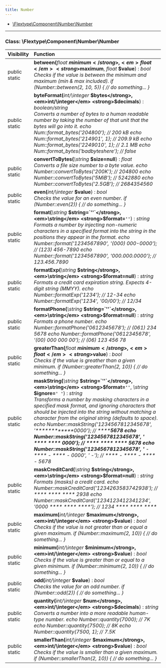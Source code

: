 ```yaml
---
title: Number
---
```


- [\Flextype\Component\Number\Number](#class-flextypecomponentnumbernumber)

<hr /><a id="class-flextypecomponentnumbernumber"></a>

### Class: \Flextype\Component\Number\Number

| Visibility    | Function                                                                                                                                                                                                                                                                        |
|:------------- |:------------------------------------------------------------------------------------------------------------------------------------------------------------------------------------------------------------------------------------------------------------------------------- |
| public static | <strong>between(</strong><em>float</em> <strong>$minimum</strong>, <em>float</em> <strong>$maximum</strong>, <em>float</em> <strong>$value</strong>)</strong> : <em>bool</em><br /><em>Checks if the value is between the minimum and maximum (min & max included). if (Number::between(2, 10, 5)) { // do something... }</em>          |
| public static | <strong>byteFormat(</strong><em>int/\integer</em> <strong>$bytes</strong>, <em>int/\integer</em> <strong>$decimals</strong>)</strong> : <em>boolean/string</em><br /><em>Converts a number of bytes to a human readable number by taking the number of that unit that the bytes will go into it. echo Num::format_bytes('204800');     // 200 kB echo Num::format_bytes('214901', 1);  // 209.9 kB echo Num::format_bytes('2249010', 1); // 2.1 MB echo Num::format_bytes('badbyteshere'); // false</em>                                                      |
| public static | <strong>convertToBytes(</strong><em>\string</em> <strong>$size=null</strong>)</strong> : <em>float</em><br /><em>Converts a file size number to a byte value. echo Number::convertToBytes('200K');  // 204800 echo Number::convertToBytes('5MiB');  // 5242880 echo Number::convertToBytes('2.5GB'); // 2684354560</em>                                                                                                           |
| public static | <strong>even(</strong><em>int/\integer</em> <strong>$value</strong>)</strong> : <em>bool</em><br /><em>Checks the value for an even number. if (Number::even(2)) { // do something... }</em>                                                                                                           |
| public static | <strong>format(</strong><em>\string</em> <strong>$string=`''`</strong>, <em>\string</em> <strong>$format=`''`</strong>)</strong> : <em>string</em><br /><em>Formats a number by injecting non-numeric characters in a specified format into the string in the positions they appear in the format. echo Number::format('1234567890', '(000) 000-0000'); // (123) 456-7890 echo Number::format('1234567890', '000.000.0000'); // 123.456.7890</em>                                                      |
| public static | <strong>formatExp(</strong><em>\string</em> <strong>$string</strong>, <em>\string</em> <strong>$format=null</strong>)</strong> : <em>string</em><br /><em>Formats a credit card expiration string. Expects 4-digit string (MMYY). echo Number::formatExp('1234'); // 12-34 echo Number::formatExp('1234', '00/00'); // 12/34</em>                                                      |
| public static | <strong>formatPhone(</strong><em>\string</em> <strong>$string=`''`</strong>, <em>\string</em> <strong>$format=null</strong>)</strong> : <em>string</em><br /><em>Formats a phone number. echo Number::formatPhone('0612345678'); // (061) 234 5678 echo Number::formatPhone('0612345678', '(00) 000 000 00'); // (06) 123 456 78</em>                                                      |
| public static | <strong>greaterThan(</strong><em>float</em> <strong>$minimum</strong>, <em>float</em> <strong>$value</strong>)</strong> : <em>bool</em><br /><em>Checks if the value is greather than a given minimum. if (Number::greaterThan(2, 10)) { // do something... }</em>                                                      |
| public static | <strong>maskString(</strong><em>\string</em> <strong>$string=`''`</strong>, <em>\string</em> <strong>$format=`''`</strong>, <em>\string</em> <strong>$ignore=`' '`</strong>)</strong> : <em>string</em><br /><em>Transforms a number by masking characters in a specified mask format, and ignoring characters that should be injected into the string without matching a character from the original string (defaults to space). echo Number::maskString('1234567812345678', '************0000'); // ************5678 echo Number::maskString('1234567812345678', '**** **** **** 0000'); // **** **** **** 5678 echo Number::maskString('1234567812345678', '**** - **** - **** - 0000', ' -'); // **** - **** - **** - 5678</em> |
| public static | <strong>maskСreditСard(</strong><em>\string</em> <strong>$string</strong>, <em>\string</em> <strong>$format=null</strong>)</strong> : <em>string</em><br /><em>Formats (masks) a credit card. echo Number::maskСreditСard('1234263583742938'); // **** **** **** 2938 echo Number::maskСreditСard('1234123412341234', '0000 **** **** ****'); // 1234 **** **** ****</em>                                                      |
| public static | <strong>maximum(</strong><em>int/\integer</em> <strong>$maximum</strong>, <em>int/\integer</em> <strong>$value</strong>)</strong> : <em>bool</em><br /><em>Checks if the value is not greater than or equal a given maximum. if (Number::maximum(2, 10)) { // do something... }</em>                                                      |
| public static | <strong>minimum(</strong><em>int/\integer</em> <strong>$minimum</strong>, <em>int/\integer</em> <strong>$value</strong>)</strong> : <em>bool</em><br /><em>Checks if the value is greater than or equal to a given minimum. if (Number::minimum(2, 10)) { // do something... }</em>                                                      |
| public static | <strong>odd(</strong><em>int/\integer</em> <strong>$value</strong>)</strong> : <em>bool</em><br /><em>Checks the value for an odd number. if (Number::odd(2)) { // do something... }</em>                                                                                                           |
| public static | <strong>quantity(</strong><em>int/\integer</em> <strong>$num</strong>, <em>int/\integer</em> <strong>$decimals</strong>)</strong> : <em>string</em><br /><em>Converts a number into a more readable human-type number. echo Number::quantity(7000); // 7K echo Number::quantity(7500); // 8K echo Number::quantity(7500, 1); // 7.5K</em>                                                      |
| public static | <strong>smallerThan(</strong><em>int/\integer</em> <strong>$maximum</strong>, <em>int/\integer</em> <strong>$value</strong>)</strong> : <em>bool</em><br /><em>Checks if the value is smaller than a given maximum. if (Number::smallerThan(2, 10)) { // do something... }</em>                                                  |
